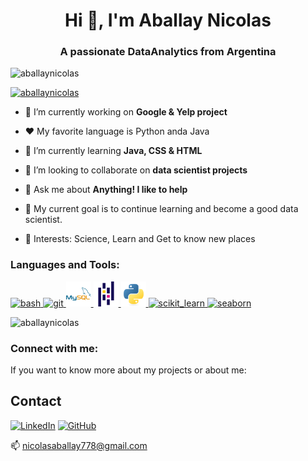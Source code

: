 <h1 align="center">Hi 👋, I'm Aballay Nicolas</h1>
<h3 align="center">A passionate DataAnalytics from Argentina</h3>

<p align="left"> <img src="https://komarev.com/ghpvc/?username=aballaynicolas&label=Profile%20views&color=0e75b6&style=flat" alt="aballaynicolas" /> </p>

<p align="left"> <a href="https://github.com/ryo-ma/github-profile-trophy"><img src="https://github-profile-trophy.vercel.app/?username=aballaynicolas" alt="aballaynicolas" /></a> </p>

- 🔭 I’m currently working on **Google & Yelp project**

- ❤️ My favorite language is Python anda Java

- 🌱 I’m currently learning **Java, CSS & HTML**

- 👯 I’m looking to collaborate on **data scientist projects**

- 💬 Ask me about **Anything! I like to help**

- 📝 My current goal is to continue learning and become a good data scientist.

- 💚 Interests: Science, Learn and Get to know new places








<p align="left">
</p>

<h3 align="left">Languages and Tools:</h3>
<p align="left"> 
  <a href="https://www.gnu.org/software/bash/" target="_blank" rel="noreferrer"> 
    <img src="https://www.vectorlogo.zone/logos/gnu_bash/gnu_bash-icon.svg" alt="bash" width="40" height="40"/> 
  </a> 
  <a href="https://git-scm.com/" target="_blank" rel="noreferrer"> 
    <img src="https://www.vectorlogo.zone/logos/git-scm/git-scm-icon.svg" alt="git" width="40" height="40"/> 
  </a> 
  <a href="https://www.mysql.com/" target="_blank" rel="noreferrer"> 
    <img src="https://raw.githubusercontent.com/devicons/devicon/master/icons/mysql/mysql-original-wordmark.svg" alt="mysql" width="40" height="40"/> 
  </a> 
  <a href="https://pandas.pydata.org/" target="_blank" rel="noreferrer"> 
    <img src="https://raw.githubusercontent.com/devicons/devicon/2ae2a900d2f041da66e950e4d48052658d850630/icons/pandas/pandas-original.svg" alt="pandas" width="40" height="40"/> 
  </a> 
  <a href="https://www.python.org" target="_blank" rel="noreferrer"> 
    <img src="https://raw.githubusercontent.com/devicons/devicon/master/icons/python/python-original.svg" alt="python" width="40" height="40"/> 
  </a> 
  <a href="https://scikit-learn.org/" target="_blank" rel="noreferrer"> 
    <img src="https://upload.wikimedia.org/wikipedia/commons/0/05/Scikit_learn_logo_small.svg" alt="scikit_learn" width="40" height="40"/> 
  </a> 
  <a href="https://seaborn.pydata.org/" target="_blank" rel="noreferrer"> 
    <img src="https://seaborn.pydata.org/_images/logo-mark-lightbg.svg" alt="seaborn" width="40" height="40"/> 
  </a> 
</p>

<p>
  <img align="left" src="https://github-readme-stats.vercel.app/api/top-langs?username=aballaynicolas&show_icons=true&locale=en&layout=compact" alt="aballaynicolas" />
</p>

<br clear="left"/>

<h3 align="left">Connect with me:</h3> 
<p align="left">
  If you want to know more about my projects or about me:
</p>





## Contact

[![LinkedIn](https://img.shields.io/badge/LinkedIn-0077B5?style=for-the-badge&logo=linkedin&logoColor=white)](https://www.linkedin.com/in/nicolas-aballay-6a3543335/)
[![GitHub](https://img.shields.io/badge/GitHub-100000?style=for-the-badge&logo=github&logoColor=white)](https://github.com/AballayNicolas)

📫   nicolasaballay778@gmail.com


